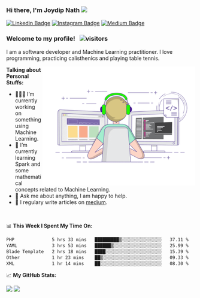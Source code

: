 ### Hi there, I'm Joydip Nath <img src="https://media.giphy.com/media/hvRJCLFzcasrR4ia7z/giphy.gif" width="25px">

[![Linkedin Badge](https://img.shields.io/badge/-LinkedIn-0e76a8?style=flat-square&logo=Linkedin&logoColor=white)](https://linkedin.com/in/joydipnath)
[![Instagram Badge](https://img.shields.io/badge/-Instagram-e4405f?style=flat-square&logo=Instagram&logoColor=white)](https://instagram.com/iam_joydip/)
[![Medium Badge](https://img.shields.io/badge/medium-%2312100E.svg?&style=for-square&logo=medium&logoColor=white)](https://joydipnath.medium.com/)

### Welcome to my profile! &nbsp; ![visitors](https://visitor-badge.glitch.me/badge?page_id=joydipnath)

I am a software developer and Machine Learning practitioner. I love programming, practicing calisthenics and playing table tennis.


<img align="right" alt="GIF" src="https://github.com/joydipnath/joydipnath/blob/main/coding.gif?raw=true" width="408" height="318" />
  

**Talking about Personal Stuffs:**

- 👨🏻‍💻 I’m currently working on something using Machine Learning.
- 🚀 I’m currently learning Spark and some mathematical concepts related to Machine Learning. 
- 💬 Ask me about anything, I am happy to help.
- 📝 I regulary write articles on [medium](https://joydipnath.medium.com).
<!-- - 📫 How to reach me: ;
- 📝 [Resume](). -->

</br>

📊 **This Week I Spent My Time On:**
<!--START_SECTION:waka-->
```text
PHP              5 hrs 33 mins   █████████▒░░░░░░░░░░░░░░░   37.11 % 
YAML             3 hrs 53 mins   ██████▒░░░░░░░░░░░░░░░░░░   25.99 % 
Blade Template   2 hrs 18 mins   ████░░░░░░░░░░░░░░░░░░░░░   15.39 % 
Other            1 hr 23 mins    ██▒░░░░░░░░░░░░░░░░░░░░░░   09.33 % 
XML              1 hr 14 mins    ██░░░░░░░░░░░░░░░░░░░░░░░   08.30 % 
```
<!--END_SECTION:waka-->


📈 **My GitHub Stats:**

<p>
  <img height="180em" src="https://github-readme-stats.vercel.app/api?username=joydipnath&show_icons=true&hide_border=true&&count_private=true&include_all_commits=true&theme=radical" />
  <img height="180em" src="https://github-readme-stats.vercel.app/api/top-langs/?username=joydipnath&show_icons=true&hide_border=true&layout=compact&langs_count=12&theme=dark"/>
</p>



